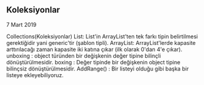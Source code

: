 ## Koleksiyonlar

7 Mart 2019

Collections(Koleksiyonlar)
List: List'in ArrayList'ten tek farkı tipin belirtilmesi gerektiğidir yani generic'tir (şablon tipli).
ArrayList: ArrayList'lerde kapasite arttırılacağı zaman kapasite iki katına çıkar (ilk olarak 0'dan 4'e çıkar).
unboxing : object türünden bir değişkenin değer tipine bilinçli dönüştürülmesidir.
boxing : Değer tipinde bir değişkenin object tipine bilinçsiz dönüştürülmesidir.
AddRange() : Bir listeyi olduğu gibi başka bir listeye ekleyebiliyoruz.

